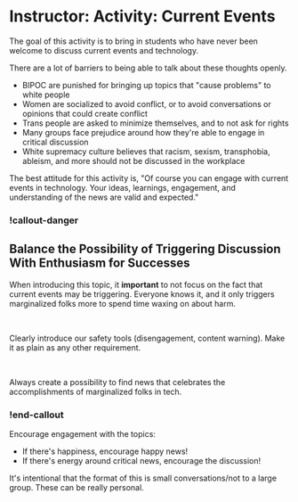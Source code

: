# Instructor: Activity: Current Events

The goal of this activity is to bring in students who have never been welcome to discuss current events and technology.

There are a lot of barriers to being able to talk about these thoughts openly.

- BIPOC are punished for bringing up topics that "cause problems" to white people
- Women are socialized to avoid conflict, or to avoid conversations or opinions that could create conflict
- Trans people are asked to minimize themselves, and to not ask for rights
- Many groups face prejudice around how they're able to engage in critical discussion
- White supremacy culture believes that racism, sexism, transphobia, ableism, and more should not be discussed in the workplace

The best attitude for this activity is, "Of course you can engage with current events in technology. Your ideas, learnings, engagement, and understanding of the news are valid and expected."

### !callout-danger

## Balance the Possibility of Triggering Discussion With Enthusiasm for Successes

When introducing this topic, it **important** to not focus on the fact that current events may be triggering. Everyone knows it, and it only triggers marginalized folks more to spend time waxing on about harm.

<br/>

Clearly introduce our safety tools (disengagement, content warning). Make it as plain as any other requirement.

<br/>

Always create a possibility to find news that celebrates the accomplishments of marginalized folks in tech.

### !end-callout

Encourage engagement with the topics:

- If there's happiness, encourage happy news!
- If there's energy around critical news, encourage the discussion!

It's intentional that the format of this is small conversations/not to a large group. These can be really personal.
